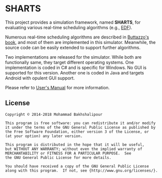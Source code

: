 # SHARTS

This project provides a simulation framework, named **SHARTS**, for evaluating various real-time scheduling algorithms (e.g., [EDF](https://en.wikipedia.org/wiki/Earliest_deadline_first_scheduling)). 

Numerous real-time scheduling algorithms are described in [Buttazzo's book](http://www.springer.com/gp/book/9781461406754), and most of them are implemented in this simulator. Meanwhile, the source code can be easily extended to support further algorithms. 

Two implementations are released for the simulator. While both are functionally same, they target different operating systems. One implementation is coded in C# and is specific for Windows. No GUI is supported for this version. Another one is coded in Java and targets Android with opulent GUI support.

Please refer to [User's Manual](https://github.com/bakhshalipour/SHARTS/blob/master/SHARTS-UserGuide.pdf) for more information.

## License
    Copyright © 2014-2018 Mohammad Bakhshalipour

    This program is free software: you can redistribute it and/or modify
    it under the terms of the GNU General Public License as published by
    the Free Software Foundation, either version 3 of the License, or
    (at your option) any later version.

    This program is distributed in the hope that it will be useful,
    but WITHOUT ANY WARRANTY; without even the implied warranty of
    MERCHANTABILITY or FITNESS FOR A PARTICULAR PURPOSE.  See
    the GNU General Public License for more details.

    You should have received a copy of the GNU General Public License
    along with this program.  If not, see {http://www.gnu.org/licenses/}.
